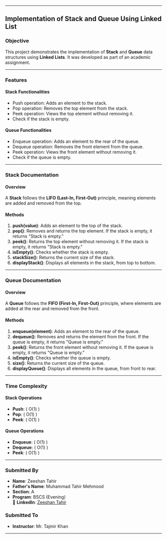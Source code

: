 
---

## **Implementation of Stack and Queue Using Linked List**

### **Objective**
This project demonstrates the implementation of **Stack** and **Queue** data structures using **Linked Lists**. It was developed as part of an academic assignment.

---

### **Features**
#### **Stack Functionalities**
- Push operation: Adds an element to the stack.
- Pop operation: Removes the top element from the stack.
- Peek operation: Views the top element without removing it.
- Check if the stack is empty.

#### **Queue Functionalities**
- Enqueue operation: Adds an element to the rear of the queue.
- Dequeue operation: Removes the front element from the queue.
- Peek operation: Views the front element without removing it.
- Check if the queue is empty.

---

### **Stack Documentation**
#### **Overview**
A **Stack** follows the **LIFO (Last-In, First-Out)** principle, meaning elements are added and removed from the top.

#### **Methods**
1. **push(value)**: Adds an element to the top of the stack.  
2. **pop()**: Removes and returns the top element. If the stack is empty, it returns "Stack is empty."  
3. **peek()**: Returns the top element without removing it. If the stack is empty, it returns "Stack is empty."  
4. **isEmpty()**: Checks whether the stack is empty.  
5. **stackSize()**: Returns the current size of the stack.  
6. **displayStack()**: Displays all elements in the stack, from top to bottom.  

---

### **Queue Documentation**
#### **Overview**
A **Queue** follows the **FIFO (First-In, First-Out)** principle, where elements are added at the rear and removed from the front.

#### **Methods**
1. **enqueue(element)**: Adds an element to the rear of the queue.  
2. **dequeue()**: Removes and returns the element from the front. If the queue is empty, it returns "Queue is empty."  
3. **peek()**: Returns the front element without removing it. If the queue is empty, it returns "Queue is empty."  
4. **isEmpty()**: Checks whether the queue is empty.  
5. **size()**: Returns the current size of the queue.  
6. **displayQueue()**: Displays all elements in the queue, from front to rear.  

---

### **Time Complexity**
#### **Stack Operations**
- **Push**: \( O(1) \)  
- **Pop**: \( O(1) \)  
- **Peek**: \( O(1) \)  

#### **Queue Operations**
- **Enqueue**: \( O(1) \)  
- **Dequeue**: \( O(1) \)  
- **Peek**: \( O(1) \)  

---

### **Submitted By**
- **Name**: Zeeshan Tahir  
- **Father's Name**: Muhammad Tahir Mehmood 
- **Section**: A  
- **Program**: BSCS (Evening)  
🔗 **LinkedIn**: [Zeeshan Tahir](#)

### **Submitted To**
- **Instructor**: Mr. Tajmir Khan  

--- 
